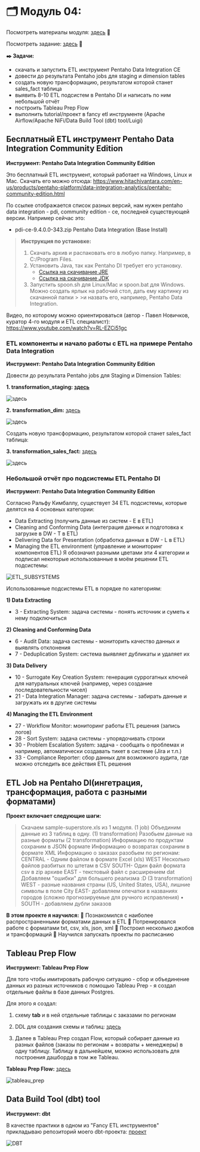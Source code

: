 # 🗂️ Модуль 04:
Посмотреть материалы модуля: [здесь](https://github.com/Data-Learn/data-engineering/tree/master/DE-101%20Modules/Module04) 📑

Посмотреть задание: [здесь](https://github.com/Data-Learn/data-engineering/tree/master/DE-101%20Modules/Module04/DE%20-%20101%20Lab%204.4) 👀

**✒️ Задачи:**

+ скачать и запустить ETL инструмент Pentaho Data Integration CE
+ довести до результата Pentaho jobs для staging и dimension tables
+ создать новую трансформацию, результатом которой станет sales_fact таблица
+ выявить 8-10 ETL подсистем в Pentaho DI и написать по ним небольшой отчёт
+ построить Tableau Prep Flow
+ выполнить tutorial/проект в fancy etl инструменте (Apache Airflow/Apache NiFi/Data Build Tool (dbt) tool/Luigi)

## Бесплатный ETL инструмент Pentaho Data Integration Community Edition
**Инструмент: Pentaho Data Integration Community Edition**

Это бесплатный ETL инструмент, который работает на Windows, Linux и Mac. Скачать его можно отсюда: https://www.hitachivantara.com/en-us/products/pentaho-platform/data-integration-analytics/pentaho-community-edition.html

По ссылке отображается список разных версий, нам нужен pentaho data integration - pdi, community edition - ce, последней существующей версии. Например сейчас это:

+ pdi-ce-9.4.0.0-343.zip Pentaho Data Integration (Base Install)


>  **Инструкция по установке:**
> 1. Скачать архив и распаковать его в любую папку. Например, в C:/Program Files.
> 2. Установить Java, так как Pentaho DI требует его установку.
>    * [Ссылка на скачивание JRE](https://java.com/en/download/)
>    * [Ссылка на скачивание JDK](https://www.oracle.com/java/technologies/downloads/) 
> 3. Запустить spoon.sh для Linux/Mac и spoon.bat для Windows. Можно создать ярлык на рабочий стол, дать ему картинку из скачанной папки > >и назвать его, например, Pentaho Data Integration.

Видео, по которому можно ориентироваться (автор - Павел Новичков, куратор 4-го модуля и ETL специалист):
https://www.youtube.com/watch?v=RL-EZCi51gc

### ETL компоненты и начало работы с ETL на примере Pentaho Data Integration

**Инструмент: Pentaho Data Integration Community Edition**


Довести до результата Pentaho jobs для Staging и Dimension Tables:


**1. transformation_staging: [здесь](https://github.com/FtrDtEngnr/DataLearn/blob/main/module4/staging%20orders.ktr)**

![здесь](https://github.com/FtrDtEngnr/DataLearn/blob/main/module4/staging_transformation.png)

**2. transformation_dim:** [здесь](https://github.com/FtrDtEngnr/DataLearn/blob/main/module4/dim_tables.ktr)

![здесь](https://github.com/FtrDtEngnr/DataLearn/blob/main/module4/dimension%20transformation%20.png)

Создать новую трансформацию, результатом которой станет sales_fact таблица:

**3. transformation_sales_fact:** [здесь](https://github.com/FtrDtEngnr/DataLearn/blob/main/module4/sales_fact_table.ktr)
   
![здесь](https://github.com/FtrDtEngnr/DataLearn/blob/main/module4/fact%20table%20transformation%20.png)

### Небольшой отчёт про подсистемы ETL Pentaho DI
**Инструмент: Pentaho Data Integration Community Edition**

Согласно Ральфу Кимбаллу, существует 34 ETL подсистемы, которые делятся на 4 основных категории:

+ Data Extracting (получить данные из систем - E в ETL)
+ Cleaning and Conforming Data (интеграция данных и подготовка к загрузке в DW - T в ETL)
+ Delivering Data for Presentation (обработка данных в DW - L в ETL)
+ Managing the ETL environment (управление и мониторинг компонентов ETL)
Я обозначил разными цветами эти 4 категории и подписал некоторые использованные в моём решении ETL подсистемы:

![ETL_SUBSYSTEMS](https://github.com/FtrDtEngnr/DataLearn/blob/main/module4/34_ETL_subsystems_01.png)

Использованные подсистемы ETL в порядке по категориям:

**1) Data Extracting**

+ 3 - Extracting System: задача системы - понять источник и суметь к нему подключиться
  
**2) Cleaning and Conforming Data**

+ 6 - Audit Data: задача системы - мониторить качество данных и выявлять отклонения
+ 7 - Deduplication System: система выявляет дубликаты и удаляет их
  
**3) Data Delivery**

+ 10 - Surrogate Key Creation System: генерация суррогатных ключей для натуральных ключей (например, через создание последовательности чисел)
+ 21 - Data Integration Manager: задача системы - забирать данные и загружать их в другие системы
  
**4) Managing the ETL Environment**

+ 27 - Workflow Monitor: мониторинг работы ETL решения (запись логов)
+ 28 - Sort System: задача системы - упорядочивать строки
+ 30 - Problem Escalation System: задача - сообщать о проблемах и например, автоматически создавать тикет в системе (Jira и т.п.)
+ 33 - Compliance Reporter: сбор данных для возможного аудита, где можно отследить все действия ETL решения

## ETL Job на Pentaho DI(ингетрация, трансформация, работа с разными форматами)

**Проект включает следующие шаги:**
>Скачаем sample-superstore.xls из 1 модуля. (1 job)
>Объединим данные из 3 таблиц в одну. (1) transformation)
>Разобьем данные на разные форматы (2 transformation)
>Информацию по продуктам сохраним в JSON формате
>Информацию о возвратах сохраним в формате XML
>Информацию о заказах разобьем по регионам:
>CENTRAL - Одним файлом в формате Excel (xls)
>WEST Несколько файлов разбитых по штетам в CSV
>SOUTH- Один файл формата csv в zip архиве
>EAST - текстовый файл с расширением dat
>Добавляем "ошибки" для большего реализма :D (3 transformation)
>WEST - разные названия страны (US, United States, USA), лишние символы в поле City
>EAST- добавляем опечатки в названиях городов (сложно прогнозируемые для ручного исправления)
>• SOUTH - добавляем дубли заказов

**В этом проекте я научился:**
📌   Познакомился с наиболее  распространенными форматами данных в ETL
📌   Потренировался работе с форматами txt, csv, xls, json, xml
📌   Построил несколько джобов и трансформаций
📌   Научился запускать проекты по расписанию 


## Tableau Prep Flow
**Инструмент: Tableau Prep Flow**

Для того чтобы имитировать рабочую ситуацию - сбор и объединение данных из разных источников с помощью Tableau Prep - я создал отдельные файлы в базе данных Postgres.

Для этого я создал:

1. схему **tab** и в ней отдельные таблицы с заказами по регионам

2. DDL для создания схемы и таблиц: [здесь](https://github.com/FtrDtEngnr/DataLearn/blob/main/module4/schema%20tab.sql)

3. Далее в Tableau Prep создал Flow, который собирает данные из разных файлов (заказы по регионам + возвраты + менеджеры) в одну таблицу. Таблицу в дальнейшем, можно использовать для построения дашборда в том же Tableau.

**Tableau Prep Flow:** [здесь](https://github.com/FtrDtEngnr/DataLearn/blob/main/module4/tableau_prep_superstore.tfl)

![tableau_prep](https://github.com/FtrDtEngnr/DataLearn/blob/main/module4/tableau_prep_flow.png)

## Data Build Tool (dbt) tool
**Инструмент: dbt**

В качестве практики в одном из "Fancy ETL инструментов" прикладываю репозиторий моего dbt-проекта: [проект](https://github.com/FtrDtEngnr/dbt-scooters)

![DBT](https://github.com/FtrDtEngnr/DataLearn/blob/main/module4/DBT.png)
